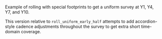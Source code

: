 Example of rolling with special footprints to get a uniform survey at Y1, Y4, Y7, and Y10.

This version relative to `roll_uniform_early_half` attempts to add accordion-style cadence adjustments
throughout the survey to get extra short time-domain coverage.

